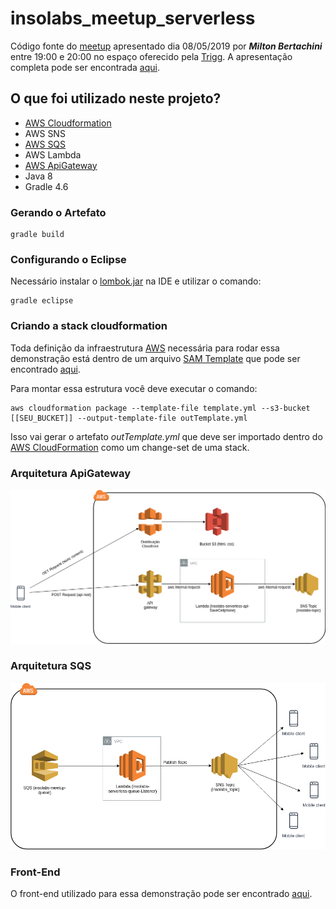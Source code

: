 # insolabs_meetup_serverless #
Código fonte do [meetup](https://www.meetup.com/pt-BR/Insolabs/events/261136589/) apresentado dia 08/05/2019 por ***Milton Bertachini*** entre 19:00 e 20:00 no espaço oferecido pela [Trigg](trigg.com.br). A apresentação completa pode ser encontrada [aqui](meetup/apresentacao_completa.pdf).

## O que foi utilizado neste projeto? 
- [AWS Cloudformation](#criando-a-stack-cloudformation)
- AWS SNS 
- [AWS SQS](#arquitetura-sqs)
- AWS Lambda 
- [AWS ApiGateway](#arquitetura-apigateway)
- Java 8 
- Gradle 4.6 

### Gerando o Artefato ###
```shell
gradle build
```

### Configurando o Eclipse ###
Necessário instalar o [lombok.jar](https://projectlombok.org) na IDE e utilizar o comando:
```shell
gradle eclipse
```

### Criando a stack cloudformation ###
Toda definição da infraestrutura [AWS](https://aws.amazon.com/pt/) necessária para rodar essa demonstração está dentro de um arquivo [SAM Template](https://docs.aws.amazon.com/serverless-application-model/latest/developerguide/serverless-sam-reference.html) que pode ser encontrado [aqui](template.yml).

Para montar essa estrutura você deve executar o comando:
```shell
aws cloudformation package --template-file template.yml --s3-bucket [[SEU_BUCKET]] --output-template-file outTemplate.yml
```
Isso vai gerar o artefato *outTemplate.yml* que deve ser importado dentro do [AWS CloudFormation](https://aws.amazon.com/pt/cloudformation/) como um change-set de uma stack.


### Arquitetura ApiGateway ###
![desenho da arquitetura utilizada para criação da API Gateway + Lambda](meetup/arquitetura_api.png)

### Arquitetura SQS ###
![desenho da arquitetura utilizada para criação da SQS + Lambda](meetup/arquitetura_sqs.png)

### Front-End ###
O front-end utilizado para essa demonstração pode ser encontrado [aqui](meetup/frontend).


